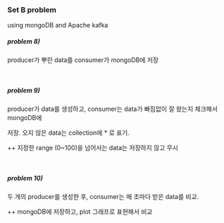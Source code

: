 ### Set B problem

using mongoDB and Apache kafka



##### problem 8) 

producer가 뿌린 data를 consumer가 mongoDB에 저장



<br>

##### problem 9)

producer가 data를 생성하고, consumer는 data가 빠짐없이 잘 왔는지 체크해서 mongoDB에

저장. 오지 않은 data는 collection에 * 로 표기.

++ 지정한 range (0~100)을 넘어서는 data는 저장하지 않고 무시



<br>



##### problem 10)

두 개의 producer를 생성한 후, consumer는 매 초마다 받은 data를 비교.

++ mongoDB에 저장하고, plot 그래프로 표현해서 비교